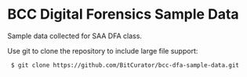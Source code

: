 # BCC Digital Forensics Sample Data  
Sample data collected for SAA DFA class.

Use git to clone the repository to include large file support:

``` $ git clone https://github.com/BitCurator/bcc-dfa-sample-data.git```

